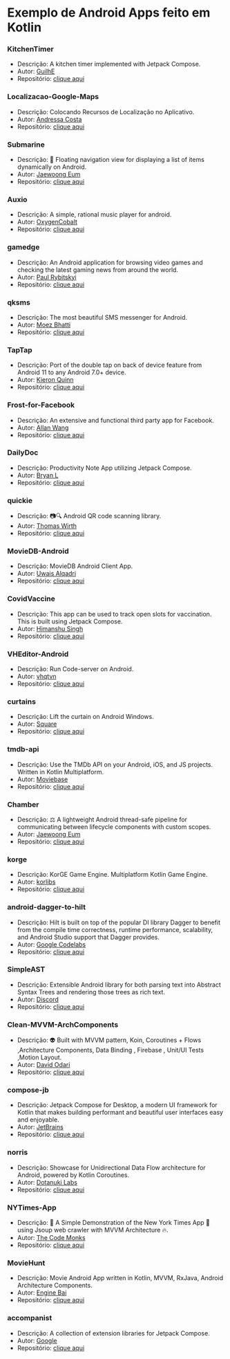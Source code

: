 # Exemplo de Android Apps feito em Kotlin

### KitchenTimer

* Descrição: A kitchen timer implemented with Jetpack Compose.
* Autor: [GuilhE](https://github.com/GuilhE)
* Repositório: [clique aqui](https://github.com/GuilhE/KitchenTimer)

### Localizacao-Google-Maps

* Descrição: Colocando Recursos de Localização no Aplicativo.
* Autor: [Andressa Costa](https://github.com/andressa-costa)
* Repositório: [clique aqui](https://github.com/andressa-costa/Localizacao-Google-Maps)


### Submarine

* Descrição: 🚤 Floating navigation view for displaying a list of items dynamically on Android.
* Autor: [Jaewoong Eum](https://github.com/skydoves)
* Repositório: [clique aqui](https://github.com/skydoves/Submarine)

### Auxio

* Descrição: A simple, rational music player for android.
* Autor: [OxygenCobalt](https://github.com/OxygenCobalt)
* Repositório: [clique aqui](https://github.com/OxygenCobalt/Auxio)

### gamedge

* Descrição: An Android application for browsing video games and checking the latest gaming news from around the world.
* Autor: [Paul Rybitskyi](https://github.com/mars885)
* Repositório: [clique aqui](https://github.com/mars885/gamedge)

### qksms

* Descrição: The most beautiful SMS messenger for Android.
* Autor: [Moez Bhatti](https://github.com/moezbhatti)
* Repositório: [clique aqui](https://github.com/moezbhatti/qksms)

### TapTap

* Descrição: Port of the double tap on back of device feature from Android 11 to any Android 7.0+ device.
* Autor: [Kieron Quinn](https://github.com/KieronQuinn)
* Repositório: [clique aqui](https://github.com/KieronQuinn/TapTap)

### Frost-for-Facebook

* Descrição: An extensive and functional third party app for Facebook.
* Autor: [Allan Wang](https://github.com/AllanWang)
* Repositório: [clique aqui](https://github.com/AllanWang/Frost-for-Facebook)

### DailyDoc

* Descrição: Productivity Note App utilizing Jetpack Compose.
* Autor: [Bryan L](https://github.com/B-Lidberg)
* Repositório: [clique aqui](https://github.com/B-Lidberg/DailyDoc)

### quickie

* Descrição: 📷🔍 Android QR code scanning library.
* Autor: [Thomas Wirth](https://github.com/G00fY2)
* Repositório: [clique aqui](https://github.com/G00fY2/quickie)

### MovieDB-Android

* Descrição: MovieDB Android Client App.
* Autor: [Uwais Alqadri](https://github.com/uwais123)
* Repositório: [clique aqui](https://github.com/uwais123/MovieDB-Android)

### CovidVaccine

* Descrição: This app can be used to track open slots for vaccination. This is built using Jetpack Compose.
* Autor: [Himanshu Singh](https://github.com/hi-manshu)
* Repositório: [clique aqui](https://github.com/hi-manshu/CovidVaccine)

### VHEditor-Android

* Descrição: Run Code-server on Android.
* Autor: [vhqtvn](https://github.com/vhqtvn)
* Repositório: [clique aqui](https://github.com/vhqtvn/VHEditor-Android)

### curtains

* Descrição: Lift the curtain on Android Windows.
* Autor: [Square](https://github.com/square)
* Repositório: [clique aqui](https://github.com/square/curtains)

### tmdb-api

* Descrição: Use the TMDb API on your Android, iOS, and JS projects. Written in Kotlin Multiplatform.
* Autor: [Moviebase](https://github.com/MoviebaseApp)
* Repositório: [clique aqui](https://github.com/MoviebaseApp/tmdb-api)

### Chamber

* Descrição: ⚖️ A lightweight Android thread-safe pipeline for communicating between lifecycle components with custom scopes.
* Autor: [Jaewoong Eum](https://github.com/skydoves)
* Repositório: [clique aqui](https://github.com/skydoves/Chamber)

### korge

* Descrição: KorGE Game Engine. Multiplatform Kotlin Game Engine.
* Autor: [korlibs](https://github.com/korlibs)
* Repositório: [clique aqui](https://github.com/korlibs/korge)

### android-dagger-to-hilt

* Descrição: Hilt is built on top of the popular DI library Dagger to benefit from the compile time correctness, runtime performance, scalability, and Android Studio support that Dagger provides.
* Autor: [Google Codelabs](https://github.com/googlecodelabs)
* Repositório: [clique aqui](https://github.com/googlecodelabs/android-dagger-to-hilt)

### SimpleAST

* Descrição: Extensible Android library for both parsing text into Abstract Syntax Trees and rendering those trees as rich text.
* Autor: [Discord](https://github.com/discord)
* Repositório: [clique aqui](https://github.com/discord/SimpleAST)

### Clean-MVVM-ArchComponents

* Descrição: 👽 Built with MVVM pattern, Koin, Coroutines + Flows ,Architecture Components, Data Binding , Firebase , Unit/UI Tests ,Motion Layout.
* Autor: [David Odari](https://github.com/odaridavid)
* Repositório: [clique aqui](https://github.com/odaridavid/Clean-MVVM-ArchComponents)

### compose-jb

* Descrição: Jetpack Compose for Desktop, a modern UI framework for Kotlin that makes building performant and beautiful user interfaces easy and enjoyable.
* Autor: [JetBrains](https://github.com/JetBrains)
* Repositório: [clique aqui](https://github.com/JetBrains/compose-jb)

### norris

* Descrição: Showcase for Unidirectional Data Flow architecture for Android, powered by Kotlin Coroutines.
* Autor: [Dotanuki Labs](https://github.com/dotanuki-labs)
* Repositório: [clique aqui](https://github.com/dotanuki-labs/norris)

### NYTimes-App

* Descrição: 🗽 A Simple Demonstration of the New York Times App 📱 using Jsoup web crawler with MVVM Architecture 🔥.
* Autor: [The Code Monks](https://github.com/TheCodeMonks)
* Repositório: [clique aqui](https://github.com/TheCodeMonks/NYTimes-App)

### MovieHunt

* Descrição: Movie Android App written in Kotlin, MVVM, RxJava, Android Architecture Components.
* Autor: [Engine Bai](https://github.com/enginebai)
* Repositório: [clique aqui](https://github.com/enginebai/MovieHunt)

### accompanist

* Descrição: A collection of extension libraries for Jetpack Compose.
* Autor: [Google](https://github.com/google)
* Repositório: [clique aqui](https://github.com/google/accompanist)
